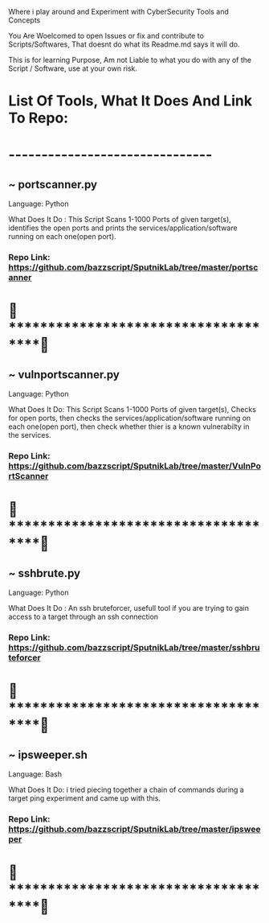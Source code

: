 Where i play around and Experiment with CyberSecurity Tools and Concepts


You Are Woelcomed to open Issues or fix and contribute to Scripts/Softwares, That doesnt do what its Readme.md says it will do.

This is for learning Purpose, Am not Liable to what you do with any of the Script / Software, use at your own risk.


# List Of Tools, What It Does And Link To Repo:
# -------------------------------



##  ~ portscanner.py
 Language: Python

 What Does It Do : This Script Scans 1-1000 Ports of given target(s), identifies the open ports and prints the services/application/software running on each one(open port).

### Repo Link: https://github.com/bazzscript/SputnikLab/tree/master/portscanner

# 📡************************************📡



##  ~ vulnportscanner.py

 Language: Python

 What Does It Do: This Script Scans 1-1000 Ports of given target(s), Checks for open ports, then checks the services/application/software running on each one(open port), then check whether thier is a known vulnerabilty in the services.

### Repo Link: https://github.com/bazzscript/SputnikLab/tree/master/VulnPortScanner

# 📡************************************📡



##  ~ sshbrute.py
 Language: Python

 What Does It Do : An ssh bruteforcer, usefull tool if you are trying to gain access to a target through an ssh connection

### Repo Link: https://github.com/bazzscript/SputnikLab/tree/master/sshbruteforcer

# 📡************************************📡



##  ~ ipsweeper.sh

 Language: Bash

 What Does It Do: i tried piecing together a chain of commands during a target ping experiment and came up with this.

### Repo Link: https://github.com/bazzscript/SputnikLab/tree/master/ipsweeper

# 📡************************************📡
